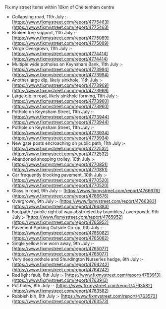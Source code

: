 Fix my street items within 10km of Cheltenham centre

<!-- fix_marker starts -->

- Collapsing road, 11th July :- [https://www.fixmystreet.com/report/4775463](https://www.fixmystreet.com/report/4775463)
- Broken tree support, 11th July :- [https://www.fixmystreet.com/report/4775089](https://www.fixmystreet.com/report/4775089)
- Verge Overgrown, 11th July :- [https://www.fixmystreet.com/report/4774414](https://www.fixmystreet.com/report/4774414)
- Multiple wide potholes on Keynsham Bank, 11th July :- [https://www.fixmystreet.com/report/4773994](https://www.fixmystreet.com/report/4773994)
- Another large dip, likely sinkhole, 11th July :- [https://www.fixmystreet.com/report/4773969](https://www.fixmystreet.com/report/4773969)
- Large dip in road, likely sinkhole forming, 11th July :- [https://www.fixmystreet.com/report/4773960](https://www.fixmystreet.com/report/4773960)
- Pothole on Keynsham Street, 11th July :- [https://www.fixmystreet.com/report/4773944](https://www.fixmystreet.com/report/4773944)
- Pothole on Keynsham Street, 11th July :- [https://www.fixmystreet.com/report/4773934](https://www.fixmystreet.com/report/4773934)
- New gate posts encroaching on public path, 11th July :- [https://www.fixmystreet.com/report/4772532](https://www.fixmystreet.com/report/4772532)
- Abandoned shopping trolley, 10th July :- [https://www.fixmystreet.com/report/4770851](https://www.fixmystreet.com/report/4770851)
- Car frequently blocking pavement, 10th July :- [https://www.fixmystreet.com/report/4770520](https://www.fixmystreet.com/report/4770520)
- Glass in road, 9th July :- [https://www.fixmystreet.com/report/4766676](https://www.fixmystreet.com/report/4766676)
- Overgrown, 9th July :- [https://www.fixmystreet.com/report/4766383](https://www.fixmystreet.com/report/4766383)
- Footpath / public right of way obstructed by brambles / overgrowth, 9th July :- [https://www.fixmystreet.com/report/4765952](https://www.fixmystreet.com/report/4765952)
- Pavement Parking Outside Co-op, 9th July :- [https://www.fixmystreet.com/report/4765082](https://www.fixmystreet.com/report/4765082)
- Single yellow line worn away, 9th July :- [https://www.fixmystreet.com/report/4765077](https://www.fixmystreet.com/report/4765077)
- Very deep pothole and Shurdington Nurseries hedge, 8th July :- [https://www.fixmystreet.com/report/4764242](https://www.fixmystreet.com/report/4764242)
- Red light fault, 8th July :- [https://www.fixmystreet.com/report/4763913](https://www.fixmystreet.com/report/4763913)
- Pot holes, 8th July :- [https://www.fixmystreet.com/report/4763582](https://www.fixmystreet.com/report/4763582)
- Rubbish bin, 8th July :- [https://www.fixmystreet.com/report/4763573](https://www.fixmystreet.com/report/4763573)

<!-- fix_marker ends -->